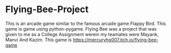 # Flying-Bee-Project
This is an arcade game similar to the famous arcade game Flappy Bird.
This game is game using python-pygame.
Flying Bee was a project that was given to me as a College Assignment werein my teamates were Mayank, Manvi And Kazim.
This game is 
https://mercuryhg007.itch.io/flying-bee-game
